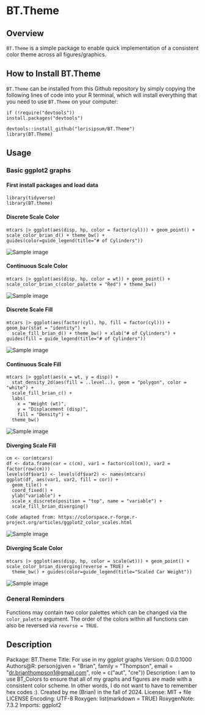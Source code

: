# BT.Theme

## Overview
`BT.Theme` is a simple package to enable quick implementation of a consistent color theme across all figures/graphics.

## How to Install BT.Theme
`BT.Theme` can be installed from this Github repository by simply copying the following lines of code into your R terminal, which will install everything that you need to use `BT.Theme` on your computer: 
  ```{r}
if (!require("devtools")) 
  install.packages("devtools")

devtools::install_github("lorisipsum/BT.Theme")
library(BT.Theme)
```

## Usage
### Basic ggplot2 graphs
#### First install packages and load data
```{r}
library(tidyverse)
library(BT.theme)
```

#### Discrete Scale Color
```{r}
mtcars |> ggplot(aes(disp, hp, color = factor(cyl))) + geom_point() + scale_color_brian_d() + theme_bw() + guides(color=guide_legend(title="# of Cylinders"))
```
![Sample image](Images/image_1.png)

#### Continuous Scale Color
```{r}
mtcars |> ggplot(aes(disp, hp, color = wt)) + geom_point() + scale_color_brian_c(color_palette = "Red") + theme_bw()
```
![Sample image](Images/image_2.png)

#### Discrete Scale Fill
```{r}
mtcars |> ggplot(aes(factor(cyl), hp, fill = factor(cyl))) + geom_bar(stat = "identity") + 
  scale_fill_brian_d() + theme_bw() + xlab("# of Cylinders") + guides(fill = guide_legend(title="# of Cylinders"))
```
![Sample image](Images/image_3.png)

#### Continuous Scale Fill
```{r}
mtcars |> ggplot(aes(x = wt, y = disp)) +
  stat_density_2d(aes(fill = ..level..), geom = "polygon", color = "white") +
  scale_fill_brian_c() + 
  labs(
    x = "Weight (wt)",
    y = "Displacement (disp)",
    fill = "Density") +
  theme_bw()
```
![Sample image](Images/image_4.png)

#### Diverging Scale Fill
```{r}
cm <- cor(mtcars)
df <- data.frame(cor = c(cm), var1 = factor(col(cm)), var2 = factor(row(cm)))
levels(df$var1) <- levels(df$var2) <- names(mtcars)
ggplot(df, aes(var1, var2, fill = cor)) + 
  geom_tile() + 
  coord_fixed() +
  ylab("variable") +
  scale_x_discrete(position = "top", name = "variable") +
  scale_fill_brian_diverging()

Code adapted from: https://colorspace.r-forge.r-project.org/articles/ggplot2_color_scales.html
```
![Sample image](Images/image_6.png)

#### Diverging Scale Color
```{r}
mtcars |> ggplot(aes(disp, hp, color = scale(wt))) + geom_point() + scale_color_brian_diverging(reverse = TRUE) + 
  theme_bw() + guides(color=guide_legend(title="Scaled Car Weight"))
```
![Sample image](Images/image_5.png)


### General Reminders
Functions may contain two color palettes which can be changed via the `color_palette` argument. 
The order of the colors within all functions can also be reversed via `reverse = TRUE`.

## Description
Package: BT.Theme
Title: For use in my ggplot graphs
Version: 0.0.0.1000
Authors@R: 
        person(given = "Brian", family = "Thompson", email = "dr.brianthompson1@gmail.com", role = c("aut", "cre"))
Description: I am to use BT_Colors to ensure that all of my graphs and figures are made with a consistent color scheme. In other words, I do not want to have to remember hex codes :). Created by me (Brian) in the fall of 2024.
License: MIT + file LICENSE
Encoding: UTF-8
Roxygen: list(markdown = TRUE)
RoxygenNote: 7.3.2
Imports: 
    ggplot2
